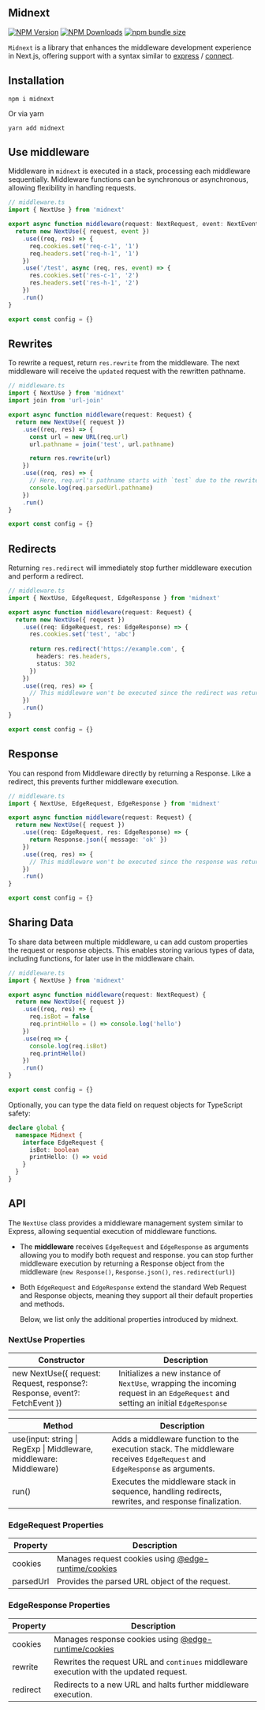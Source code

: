 ## Midnext

[![NPM Version](https://img.shields.io/npm/v/midnext)](https://www.npmjs.com/package/midnext)
[![NPM Downloads](https://img.shields.io/npm/dw/midnext)](https://www.npmjs.com/package/midnext)
[![npm bundle size](https://img.shields.io/bundlephobia/minzip/midnext)](https://bundlephobia.com/package/midnext)

`Midnext` is a library that enhances the middleware development experience in Next.js, offering support with a syntax
similar to [express](http://npm.im/express) / [connect](https://www.npmjs.com/package/connect).

## Installation

```
npm i midnext
```

Or via yarn

```
yarn add midnext
```

## Use middleware

Middleware in `midnext` is executed in a stack, processing each middleware sequentially. Middleware functions can be
synchronous or asynchronous, allowing flexibility in handling requests.

```typescript
// middleware.ts
import { NextUse } from 'midnext'

export async function middleware(request: NextRequest, event: NextEvent) {
  return new NextUse({ request, event })
    .use((req, res) => {
      req.cookies.set('req-c-1', '1')
      req.headers.set('req-h-1', '1')
    })
    .use('/test', async (req, res, event) => {
      res.cookies.set('res-c-1', '2')
      res.headers.set('res-h-1', '2')
    })
    .run()
}

export const config = {}
```

## Rewrites

To rewrite a request, return `res.rewrite` from the middleware. The next middleware will receive the `updated` request with the
rewritten pathname.

```typescript
// middleware.ts
import { NextUse } from 'midnext'
import join from 'url-join'

export async function middleware(request: Request) {
  return new NextUse({ request })
    .use((req, res) => {
      const url = new URL(req.url)
      url.pathname = join('test', url.pathname)

      return res.rewrite(url)
    })
    .use((req, res) => {
      // Here, req.url's pathname starts with `test` due to the rewrite above
      console.log(req.parsedUrl.pathname)
    })
    .run()
}

export const config = {}
```

## Redirects

Returning `res.redirect` will immediately stop further middleware execution and perform a redirect.

```typescript
// middleware.ts
import { NextUse, EdgeRequest, EdgeResponse } from 'midnext'

export async function middleware(request: Request) {
  return new NextUse({ request })
    .use((req: EdgeRequest, res: EdgeResponse) => {
      res.cookies.set('test', 'abc')
      
      return res.redirect('https://example.com', {
        headers: res.headers,
        status: 302
      })
    })
    .use((req, res) => {
      // This middleware won't be executed since the redirect was returned above
    })
    .run()
}

export const config = {}
```

## Response

You can respond from Middleware directly by returning a Response. Like a redirect, this prevents further middleware
execution.

```typescript
// middleware.ts
import { NextUse, EdgeRequest, EdgeResponse } from 'midnext'

export async function middleware(request: Request) {
  return new NextUse({ request })
    .use((req: EdgeRequest, res: EdgeResponse) => {
      return Response.json({ message: 'ok' })
    })
    .use((req, res) => {
      // This middleware won't be executed since the response was returned above
    })
    .run()
}

export const config = {}
```

## Sharing Data

To share data between multiple middleware, u can add custom properties the request or response objects. This enables storing various types of data,
including functions, for later use in the middleware chain.

```typescript
// middleware.ts
import { NextUse } from 'midnext'

export async function middleware(request: NextRequest) {
  return new NextUse({ request })
    .use((req, res) => {
      req.isBot = false
      req.printHello = () => console.log('hello')
    })
    .use(req => {
      console.log(req.isBot)
      req.printHello()
    })
    .run()
}

export const config = {}
```

Optionally, you can type the data field on request objects for TypeScript safety:

```typescript
declare global {
  namespace Midnext {
    interface EdgeRequest {
      isBot: boolean
      printHello: () => void
    }
  }
}
```

## API

The `NextUse` class provides a middleware management system similar to Express, allowing sequential execution of
middleware functions.

- The **middleware** receives `EdgeRequest` and `EdgeResponse` as arguments allowing you to modify both request and response.
  you can stop further middleware execution by returning a Response object from the middleware (`new Response()`, `Response.json()`, `res.redirect(url)`)
- Both `EdgeRequest` and `EdgeResponse` extend the standard Web Request and Response objects, meaning they support all
  their default properties and methods.

  Below, we list only the additional properties introduced by midnext.

### NextUse Properties
| Constructor                                                                | Description                                                                                                                      |
|----------------------------------------------------------------------------|----------------------------------------------------------------------------------------------------------------------------------|
| new NextUse({ request: Request, response?: Response, event?: FetchEvent }) | Initializes a new instance of `NextUse`, wrapping the incoming request in an `EdgeRequest` and setting an initial `EdgeResponse` |

| Method                                                             | Description                                                                                                               |
|--------------------------------------------------------------------|---------------------------------------------------------------------------------------------------------------------------|
| use(input: string \| RegExp \| Middleware, middleware: Middleware) | Adds a middleware function to the execution stack. The middleware receives `EdgeRequest` and `EdgeResponse` as arguments. |
| run()                                                              | Executes the middleware stack in sequence, handling redirects, rewrites, and response finalization.                       |

### EdgeRequest Properties
| Property  | Description                                                                                                |
|-----------|------------------------------------------------------------------------------------------------------------|
| cookies   | Manages request cookies using [@edge-runtime/cookies](https://www.npmjs.com/package/@edge-runtime/cookies) |
| parsedUrl | Provides the parsed URL object of the request.                                                             |

### EdgeResponse Properties
| Property | Description                                                                                                 |
|----------|-------------------------------------------------------------------------------------------------------------|
| cookies  | Manages response cookies using [@edge-runtime/cookies](https://www.npmjs.com/package/@edge-runtime/cookies) |
| rewrite  | Rewrites the request URL and `continues` middleware execution with the updated request.                     |
| redirect | Redirects to a new URL and halts further middleware execution.                                              |
